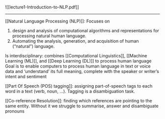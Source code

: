 ![[lecture1-Introduction-to-NLP.pdf]]

- - -

[[Natural Language Processing (NLP)]]: Focuses on 
1. design and analysis of computational algorithms and representations for processing natural human language. 
2. Automating the analysis, generation, and acquisition of human (“natural”) language.

Is interdisciplinary: combines [[Computational Linguistics]], [[Machine Learning (ML)]], and [[Deep Learning (DL)]] to process human language
Goal is to enable computers to process human language in text or voice data and ‘understand’ its full meaning, complete with the speaker or writer’s intent and sentiment

[[Part Of Speech (POS) tagging]]: assigning part-of-speech tags to each word in a text (verb, noun, ...). Tagging is a disambiguation task.

[[Co-reference Resolution]]: finding which references are pointing to the same entity. Without it we struggle to summarise, answer and disambiguate pronouns